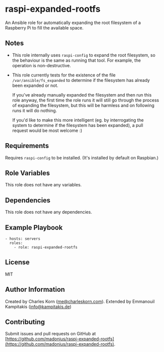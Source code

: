 raspi-expanded-rootfs
=====================

An Ansible role for automatically expanding the root filesystem of a Raspberry Pi to fill the available space.

Notes
------------

* This role internally uses `raspi-config` to expand the root filesystem, so the behaviour is the same as running that tool. For example, the operation is non-destructive.

* This role currently tests for the existence of the file `/var/ansible/fs_expanded` to determine if the filesystem has already been expanded or not.

  If you've already manually expanded the filesystem and then run this role anyway, the first time the role runs it will still go through the process of expanding the filesystem,
  but this will be harmless and on following runs it will do nothing.
  
  If you'd like to make this more intelligent (eg. by interrogating the system to determine if the filesystem has been expanded), a pull request would be most welcome :)

Requirements
------------

Requires `raspi-config` to be installed. (It's installed by default on Raspbian.)

Role Variables
--------------

This role does not have any variables.

Dependencies
------------

This role does not have any dependencies.

Example Playbook
----------------

    - hosts: servers
      roles:
        - role: raspi-expanded-rootfs

License
-------

MIT

Author Information
------------------

Created by Charles Korn ([me@charleskorn.com](me@charleskorn.com)).
Extended by Emmanouil Kampitakis ([info@kampitakis.de](info@kampitakis.de))

Contributing
------------

Submit issues and pull requests on GitHub at [https://github.com/madonius/raspi-expanded-rootfs](https://github.com/madonius/raspi-expanded-rootfs).
